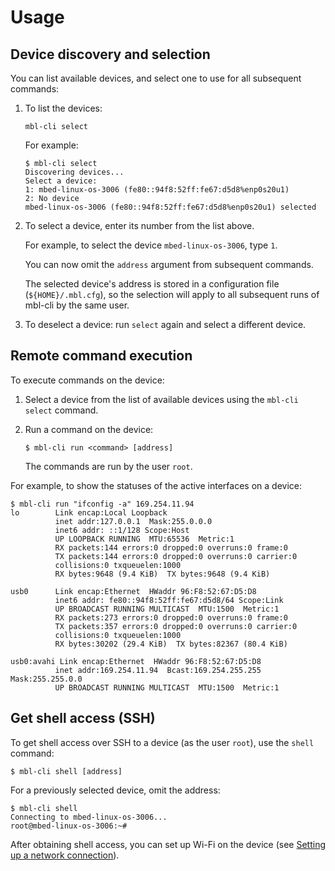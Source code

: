 # Usage

## Device discovery and selection

You can list available devices, and select one to use for all subsequent commands:

1. To list the devices:

    ```
    mbl-cli select
    ```

    For example:

    ```
    $ mbl-cli select
    Discovering devices...
    Select a device:
    1: mbed-linux-os-3006 (fe80::94f8:52ff:fe67:d5d8%enp0s20u1)
    2: No device
    mbed-linux-os-3006 (fe80::94f8:52ff:fe67:d5d8%enp0s20u1) selected
    ```

1. To select a device, enter its number from the list above.

    For example, to select the device `mbed-linux-os-3006`, type `1`.

    You can now omit the `address` argument from subsequent commands.

    The selected device's address is stored in a configuration file (`${HOME}/.mbl.cfg`), so the selection will apply to all subsequent runs of mbl-cli by the same user.

 1. To deselect a device: run `select` again and select a different device.

## Remote command execution

To execute commands on the device:

1. Select a device from the list of available devices using the `mbl-cli select` command.

1. Run a command on the device:

    ```
    $ mbl-cli run <command> [address]
   ```

    <span class="notes">The commands are run by the user `root`.</span>

For example, to show the statuses of the active interfaces on a device:

```
$ mbl-cli run "ifconfig -a" 169.254.11.94
lo        Link encap:Local Loopback  
          inet addr:127.0.0.1  Mask:255.0.0.0
          inet6 addr: ::1/128 Scope:Host
          UP LOOPBACK RUNNING  MTU:65536  Metric:1
          RX packets:144 errors:0 dropped:0 overruns:0 frame:0
          TX packets:144 errors:0 dropped:0 overruns:0 carrier:0
          collisions:0 txqueuelen:1000
          RX bytes:9648 (9.4 KiB)  TX bytes:9648 (9.4 KiB)

usb0      Link encap:Ethernet  HWaddr 96:F8:52:67:D5:D8  
          inet6 addr: fe80::94f8:52ff:fe67:d5d8/64 Scope:Link
          UP BROADCAST RUNNING MULTICAST  MTU:1500  Metric:1
          RX packets:273 errors:0 dropped:0 overruns:0 frame:0
          TX packets:357 errors:0 dropped:0 overruns:0 carrier:0
          collisions:0 txqueuelen:1000
          RX bytes:30202 (29.4 KiB)  TX bytes:82367 (80.4 KiB)

usb0:avahi Link encap:Ethernet  HWaddr 96:F8:52:67:D5:D8  
          inet addr:169.254.11.94  Bcast:169.254.255.255  Mask:255.255.0.0
          UP BROADCAST RUNNING MULTICAST  MTU:1500  Metric:1
```

## Get shell access (SSH)

To get shell access over SSH to a device (as the user `root`), use the `shell` command:

```
$ mbl-cli shell [address]
```

For a previously selected device, omit the address:

```
$ mbl-cli shell
Connecting to mbed-linux-os-3006...
root@mbed-linux-os-3006:~#
```

After obtaining shell access, you can set up Wi-Fi on the device (see [Setting up a network connection](../getting-started/tutorial-connecting-to-a-network-and-pelion-device-management.html)).
